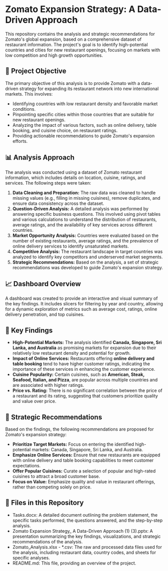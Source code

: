 # **Zomato Expansion Strategy: A Data-Driven Approach**

This repository contains the analysis and strategic recommendations for Zomato's global expansion, based on a comprehensive dataset of restaurant information. The project's goal is to identify high-potential countries and cities for new restaurant openings, focusing on markets with low competition and high growth opportunities.

## **📝 Project Objective**

The primary objective of this analysis is to provide Zomato with a data-driven strategy for expanding its restaurant network into new international markets. This involves:

* Identifying countries with low restaurant density and favorable market conditions.  
* Pinpointing specific cities within those countries that are suitable for new restaurant openings.  
* Analyzing the impact of various factors, such as online delivery, table booking, and cuisine choice, on restaurant ratings.  
* Providing actionable recommendations to guide Zomato's expansion efforts.

## **📊 Analysis Approach**

The analysis was conducted using a dataset of Zomato restaurant information, which includes details on location, cuisine, ratings, and services. The following steps were taken:

1. **Data Cleaning and Preparation:** The raw data was cleaned to handle missing values (e.g., filling in missing cuisines), remove duplicates, and ensure data consistency across the dataset.  
2. **Question-Driven Analysis:** A detailed analysis was performed by answering specific business questions. This involved using pivot tables and various calculations to understand the distribution of restaurants, average ratings, and the availability of key services across different countries.  
3. **Market Opportunity Analysis:** Countries were evaluated based on the number of existing restaurants, average ratings, and the prevalence of online delivery services to identify unsaturated markets.  
4. **Competitive Analysis:** The restaurant landscape in target countries was analyzed to identify key competitors and underserved market segments.  
5. **Strategic Recommendations:** Based on the analysis, a set of strategic recommendations was developed to guide Zomato's expansion strategy.

## **📈 Dashboard Overview**

A dashboard was created to provide an interactive and visual summary of the key findings. It includes slicers for filtering by year and country, allowing for a dynamic exploration of metrics such as average cost, ratings, online delivery penetration, and top cuisines.

## **🔑 Key Findings**

* **High-Potential Markets:** The analysis identified **Canada, Singapore, Sri Lanka, and Australia** as promising markets for expansion due to their relatively low restaurant density and potential for growth.  
* **Impact of Online Services:** Restaurants offering **online delivery and table booking** tend to have higher customer ratings, indicating the importance of these services in enhancing the customer experience.  
* **Cuisine Popularity:** Certain cuisines, such as **American, Steak, Seafood, Italian, and Pizza**, are popular across multiple countries and are associated with higher ratings.  
* **Price vs. Rating:** There is no significant correlation between the price of a restaurant and its rating, suggesting that customers prioritize quality and value over price.

## **🚀 Strategic Recommendations**

Based on the findings, the following recommendations are proposed for Zomato's expansion strategy:

* **Prioritize Target Markets:** Focus on entering the identified high-potential markets: Canada, Singapore, Sri Lanka, and Australia.  
* **Emphasize Online Services:** Ensure that new restaurants are equipped with online delivery and table booking capabilities to meet customer expectations.  
* **Offer Popular Cuisines:** Curate a selection of popular and high-rated cuisines to attract a broad customer base.  
* **Focus on Value:** Emphasize quality and value in restaurant offerings, rather than competing solely on price.

## **📂 Files in this Repository**

* Tasks.docx: A detailed document outlining the problem statement, the specific tasks performed, the questions answered, and the step-by-step analysis.  
* Zomato Expansion Strategy\_ A Data-Driven Approach (1) (3).pptx: A presentation summarizing the key findings, visualizations, and strategic recommendations of the analysis.  
* Zomato\_Analysis.xlsx \- \*.csv: The raw and processed data files used for the analysis, including restaurant data, country codes, and sheets for specific analyses.  
* README.md: This file, providing an overview of the project.